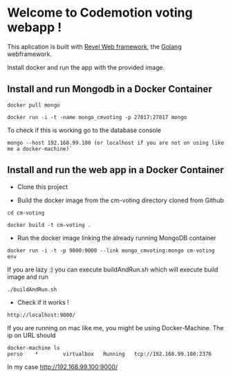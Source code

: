 # Welcome to Codemotion voting webapp !

This aplication is built with [Revel Web framework](https://revel.github.io), the [Golang](https://golang.org) webframework.

Install docker and run the app with the provided image.

## Install and run Mongodb in a Docker Container

```
docker pull mongo

docker run -i -t -name mongo_cmvoting -p 27017:27017 mongo
```

To check if this is working go to the database console


```
mongo --host 192.168.99.100 (or localhost if you are not on using like me a docker-machine)`
```


## Install and run the web app in a Docker Container

* Clone this project

* Build the docker image from the cm-voting directory cloned from Github

```
cd cm-voting

docker build -t cm-voting .
```

* Run the docker image linking the already running MongoDB container

```
docker run -i -t -p 9000:9000 --link mongo_cmvoting:mongo cm-voting env
```

If you are lazy :) you can execute buildAndRun.sh which will execute build image and run 

```
./buildAndRun.sh
```
* Check if it works !

```
http://localhost:9000/
```

If you are running on mac like me, you might be using Docker-Machine. The ip on URL should 

```
docker-machine ls
perso    *        virtualbox   Running   tcp://192.168.99.100:2376
```

In my case http://192.168.99.100:9000/